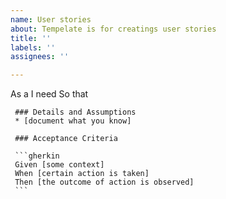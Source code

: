 ```yaml
---
name: User stories
about: Tempelate is for creatings user stories
title: ''
labels: ''
assignees: ''

---
```


As a 
I need 
So that  
       
     ### Details and Assumptions
     * [document what you know]
       
     ### Acceptance Criteria  
       
     ```gherkin
     Given [some context]
     When [certain action is taken]
     Then [the outcome of action is observed]
     ```
